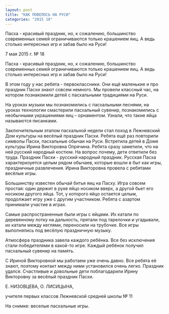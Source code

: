 ```yaml
---
layout: post
title: "КАК ПОВЕЛОСЬ НА РУСИ"
categories: "2015 18"
---
```


Пасха - красивый праздник, но, к сожалению, большинство современных семей ограничиваются только крашением яиц. А ведь столько интересных игр и забав было на Руси!

7 мая 2015 г. № 18



Пасха - красивый праздник, но, к сожалению, большинство современных семей ограничиваются только крашением яиц. А ведь столько интересных игр и забав было на Руси!

В этом году у нас ребята - первоклассники. Они ещё маленькие и про праздник Пасхи знают совсем немного. Мы провели классный час, на котором познакомили детей с пасхальными традициями на Руси.

На уроках музыки мы познакомились с пасхальными песнями, на уроках технологии смастерили пасхальный сувенир, познакомились с необычными украшениями яиц – орнаментом. Узнали, что такие яйца называются писанками.

Заключительным этапом пасхальной недели стал поход в Лежневский Дом культуры на  весёлый праздник Пасхи. Ребята ещё раз повторили символы Пасхи, пасхальные обычаи на Руси. Встретила детей в Доме культуры Ирина Викторовна Опрячина. Ребята сразу заметили, что на ней русский народный костюм. На вопрос почему, дети ответили без труда. Праздник Пасхи - русский народный праздник. Русская Пасха характеризуется целым рядом обычаев, которые вошли в быт как игры, праздничные развлечения. Ирина Викторовна провела с ребятами весёлые игры.

Большинству известен обычай битья яиц на Пасху. Игра совсем простая: один держит в руке яйцо носиком вверх, а другой бьет его носиком другого яйца. Тот, у которого яйцо остается целым, продолжает игру уже с другим участником. Ребята с азартом принимали участие в играх.



Самые распространенные были игры с яйцами. Их катали по деревянному лотку на дальность, прятали под тарелочки и угадывали, их катали между кеглями, переносили на трубочке. Все игры выполнялись под весёлую праздничную музыку.

Атмосфера праздника завела каждого ребёнка. Все без исключения стали победителями в какой-то игре. Каждый ребёнок получил пасхальный сувенир на память.

С Ириной Викторовной мы работаем уже очень давно. Все ребята её знают, поэтому контакт между ними установился очень легко. Праздник удался. Счастливые и довольные дети поблагодарили Ирину Викторовну за весёлый праздник Пасхи.

Е. НИЗОВЦЕВА, О. ЛИСИЦЫНА,

учителя первых классов Лежневской средней школы № 11





На снимке: веселые пасхальные игры.


